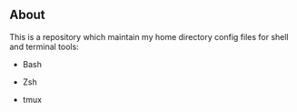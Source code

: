 ## About

This is a repository which maintain my home directory config files for shell and terminal tools:

* Bash

* Zsh

* tmux



